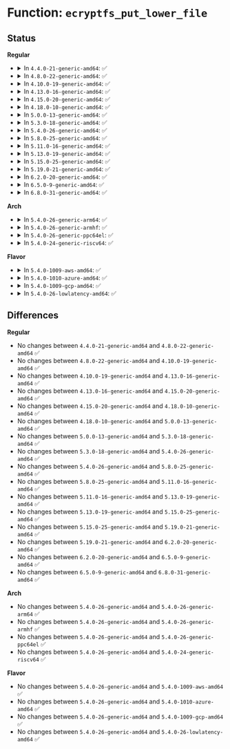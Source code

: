 # Function: <code>ecryptfs_put_lower_file</code>

## Status
<b>Regular</b>
<ul>
<li>
<details>
<summary>In <code>4.4.0-21-generic-amd64</code>: ✅</summary>

```c
void ecryptfs_put_lower_file(struct inode * inode)
```

```json
{
  "name": "ecryptfs_put_lower_file",
  "collision_type": "Unique Global",
  "inline_type": "No",
  "funcs": [
    {
      "addr": 18446744071582005888,
      "name": "ecryptfs_put_lower_file",
      "external": true,
      "loc": "fs/ecryptfs/main.c:157",
      "file": "fs/ecryptfs/main.c",
      "inline": "seen, unknown",
      "caller_inline": [],
      "caller_func": [
        "fs/ecryptfs/file.c:ecryptfs_release",
        "fs/ecryptfs/file.c:ecryptfs_open",
        "fs/ecryptfs/inode.c:ecryptfs_lookup",
        "fs/ecryptfs/inode.c:ecryptfs_setattr"
      ]
    }
  ],
  "symbols": [
    {
      "addr": 18446744071582005888,
      "name": "ecryptfs_put_lower_file",
      "section": ".text",
      "bind": "STB_GLOBAL",
      "size": 86
    }
  ]
}
```
</details>
</li>
<li>
<details>
<summary>In <code>4.8.0-22-generic-amd64</code>: ✅</summary>

```c
void ecryptfs_put_lower_file(struct inode * inode)
```

```json
{
  "name": "ecryptfs_put_lower_file",
  "collision_type": "Unique Global",
  "inline_type": "No",
  "funcs": [
    {
      "addr": 18446744071582218816,
      "name": "ecryptfs_put_lower_file",
      "external": true,
      "loc": "fs/ecryptfs/main.c:156",
      "file": "fs/ecryptfs/main.c",
      "inline": "seen, unknown",
      "caller_inline": [],
      "caller_func": [
        "fs/ecryptfs/file.c:ecryptfs_release",
        "fs/ecryptfs/file.c:ecryptfs_open",
        "fs/ecryptfs/inode.c:ecryptfs_setattr",
        "fs/ecryptfs/inode.c:ecryptfs_lookup"
      ]
    }
  ],
  "symbols": [
    {
      "addr": 18446744071582218816,
      "name": "ecryptfs_put_lower_file",
      "section": ".text",
      "bind": "STB_GLOBAL",
      "size": 86
    }
  ]
}
```
</details>
</li>
<li>
<details>
<summary>In <code>4.10.0-19-generic-amd64</code>: ✅</summary>

```c
void ecryptfs_put_lower_file(struct inode * inode)
```

```json
{
  "name": "ecryptfs_put_lower_file",
  "collision_type": "Unique Global",
  "inline_type": "No",
  "funcs": [
    {
      "addr": 18446744071582308368,
      "name": "ecryptfs_put_lower_file",
      "external": true,
      "loc": "fs/ecryptfs/main.c:156",
      "file": "fs/ecryptfs/main.c",
      "inline": "seen, unknown",
      "caller_inline": [],
      "caller_func": [
        "fs/ecryptfs/file.c:ecryptfs_release",
        "fs/ecryptfs/file.c:ecryptfs_open",
        "fs/ecryptfs/inode.c:ecryptfs_setattr",
        "fs/ecryptfs/inode.c:ecryptfs_lookup"
      ]
    }
  ],
  "symbols": [
    {
      "addr": 18446744071582308368,
      "name": "ecryptfs_put_lower_file",
      "section": ".text",
      "bind": "STB_GLOBAL",
      "size": 86
    }
  ]
}
```
</details>
</li>
<li>
<details>
<summary>In <code>4.13.0-16-generic-amd64</code>: ✅</summary>

```c
void ecryptfs_put_lower_file(struct inode * inode)
```

```json
{
  "name": "ecryptfs_put_lower_file",
  "collision_type": "Unique Global",
  "inline_type": "No",
  "funcs": [
    {
      "addr": 18446744071582393232,
      "name": "ecryptfs_put_lower_file",
      "external": true,
      "loc": "fs/ecryptfs/main.c:156",
      "file": "fs/ecryptfs/main.c",
      "inline": "seen, unknown",
      "caller_inline": [],
      "caller_func": [
        "fs/ecryptfs/file.c:ecryptfs_release",
        "fs/ecryptfs/file.c:ecryptfs_open",
        "fs/ecryptfs/inode.c:ecryptfs_setattr",
        "fs/ecryptfs/inode.c:ecryptfs_lookup"
      ]
    }
  ],
  "symbols": [
    {
      "addr": 18446744071582393232,
      "name": "ecryptfs_put_lower_file",
      "section": ".text",
      "bind": "STB_GLOBAL",
      "size": 86
    }
  ]
}
```
</details>
</li>
<li>
<details>
<summary>In <code>4.15.0-20-generic-amd64</code>: ✅</summary>

```c
void ecryptfs_put_lower_file(struct inode * inode)
```

```json
{
  "name": "ecryptfs_put_lower_file",
  "collision_type": "Unique Global",
  "inline_type": "No",
  "funcs": [
    {
      "addr": 18446744071582543888,
      "name": "ecryptfs_put_lower_file",
      "external": true,
      "loc": "fs/ecryptfs/main.c:156",
      "file": "fs/ecryptfs/main.c",
      "inline": "seen, unknown",
      "caller_inline": [],
      "caller_func": [
        "fs/ecryptfs/file.c:ecryptfs_release",
        "fs/ecryptfs/file.c:ecryptfs_open",
        "fs/ecryptfs/inode.c:ecryptfs_setattr",
        "fs/ecryptfs/inode.c:ecryptfs_lookup"
      ]
    }
  ],
  "symbols": [
    {
      "addr": 18446744071582543888,
      "name": "ecryptfs_put_lower_file",
      "section": ".text",
      "bind": "STB_GLOBAL",
      "size": 86
    }
  ]
}
```
</details>
</li>
<li>
<details>
<summary>In <code>4.18.0-10-generic-amd64</code>: ✅</summary>

```c
void ecryptfs_put_lower_file(struct inode * inode)
```

```json
{
  "name": "ecryptfs_put_lower_file",
  "collision_type": "Unique Global",
  "inline_type": "No",
  "funcs": [
    {
      "addr": 18446744071582735584,
      "name": "ecryptfs_put_lower_file",
      "external": true,
      "loc": "fs/ecryptfs/main.c:156",
      "file": "fs/ecryptfs/main.c",
      "inline": "seen, unknown",
      "caller_inline": [],
      "caller_func": [
        "fs/ecryptfs/file.c:ecryptfs_release",
        "fs/ecryptfs/file.c:ecryptfs_open",
        "fs/ecryptfs/inode.c:ecryptfs_setattr",
        "fs/ecryptfs/inode.c:ecryptfs_lookup"
      ]
    }
  ],
  "symbols": [
    {
      "addr": 18446744071582735584,
      "name": "ecryptfs_put_lower_file",
      "section": ".text",
      "bind": "STB_GLOBAL",
      "size": 91
    }
  ]
}
```
</details>
</li>
<li>
<details>
<summary>In <code>5.0.0-13-generic-amd64</code>: ✅</summary>

```c
void ecryptfs_put_lower_file(struct inode * inode)
```

```json
{
  "name": "ecryptfs_put_lower_file",
  "collision_type": "Unique Global",
  "inline_type": "No",
  "funcs": [
    {
      "addr": 18446744071582839392,
      "name": "ecryptfs_put_lower_file",
      "external": true,
      "loc": "fs/ecryptfs/main.c:156",
      "file": "fs/ecryptfs/main.c",
      "inline": "seen, unknown",
      "caller_inline": [],
      "caller_func": [
        "fs/ecryptfs/file.c:ecryptfs_release",
        "fs/ecryptfs/file.c:ecryptfs_open",
        "fs/ecryptfs/inode.c:ecryptfs_setattr",
        "fs/ecryptfs/inode.c:ecryptfs_lookup"
      ]
    }
  ],
  "symbols": [
    {
      "addr": 18446744071582839392,
      "name": "ecryptfs_put_lower_file",
      "section": ".text",
      "bind": "STB_GLOBAL",
      "size": 91
    }
  ]
}
```
</details>
</li>
<li>
<details>
<summary>In <code>5.3.0-18-generic-amd64</code>: ✅</summary>

```c
void ecryptfs_put_lower_file(struct inode * inode)
```

```json
{
  "name": "ecryptfs_put_lower_file",
  "collision_type": "Unique Global",
  "inline_type": "No",
  "funcs": [
    {
      "addr": 18446744071583014432,
      "name": "ecryptfs_put_lower_file",
      "external": true,
      "loc": "fs/ecryptfs/main.c:142",
      "file": "fs/ecryptfs/main.c",
      "inline": "seen, unknown",
      "caller_inline": [],
      "caller_func": [
        "fs/ecryptfs/file.c:ecryptfs_release",
        "fs/ecryptfs/file.c:ecryptfs_open",
        "fs/ecryptfs/inode.c:ecryptfs_setattr",
        "fs/ecryptfs/inode.c:ecryptfs_lookup"
      ]
    }
  ],
  "symbols": [
    {
      "addr": 18446744071583014432,
      "name": "ecryptfs_put_lower_file",
      "section": ".text",
      "bind": "STB_GLOBAL",
      "size": 91
    }
  ]
}
```
</details>
</li>
<li>
<details>
<summary>In <code>5.4.0-26-generic-amd64</code>: ✅</summary>

```c
void ecryptfs_put_lower_file(struct inode * inode)
```

```json
{
  "name": "ecryptfs_put_lower_file",
  "collision_type": "Unique Global",
  "inline_type": "No",
  "funcs": [
    {
      "addr": 18446744071583120624,
      "name": "ecryptfs_put_lower_file",
      "external": true,
      "loc": "fs/ecryptfs/main.c:142",
      "file": "fs/ecryptfs/main.c",
      "inline": "seen, unknown",
      "caller_inline": [],
      "caller_func": [
        "fs/ecryptfs/file.c:ecryptfs_release",
        "fs/ecryptfs/file.c:ecryptfs_open",
        "fs/ecryptfs/inode.c:ecryptfs_setattr",
        "fs/ecryptfs/inode.c:ecryptfs_lookup"
      ]
    }
  ],
  "symbols": [
    {
      "addr": 18446744071583120624,
      "name": "ecryptfs_put_lower_file",
      "section": ".text",
      "bind": "STB_GLOBAL",
      "size": 91
    }
  ]
}
```
</details>
</li>
<li>
<details>
<summary>In <code>5.8.0-25-generic-amd64</code>: ✅</summary>

```c
void ecryptfs_put_lower_file(struct inode * inode)
```

```json
{
  "name": "ecryptfs_put_lower_file",
  "collision_type": "Unique Global",
  "inline_type": "No",
  "funcs": [
    {
      "addr": 18446744071583440528,
      "name": "ecryptfs_put_lower_file",
      "external": true,
      "loc": "fs/ecryptfs/main.c:142",
      "file": "fs/ecryptfs/main.c",
      "inline": "seen, unknown",
      "caller_inline": [],
      "caller_func": [
        "fs/ecryptfs/file.c:ecryptfs_release",
        "fs/ecryptfs/file.c:ecryptfs_open",
        "fs/ecryptfs/inode.c:ecryptfs_setattr",
        "fs/ecryptfs/inode.c:truncate_upper",
        "fs/ecryptfs/inode.c:truncate_upper",
        "fs/ecryptfs/inode.c:truncate_upper",
        "fs/ecryptfs/inode.c:ecryptfs_lookup_interpose",
        "fs/ecryptfs/inode.c:ecryptfs_initialize_file"
      ]
    }
  ],
  "symbols": [
    {
      "addr": 18446744071583440528,
      "name": "ecryptfs_put_lower_file",
      "section": ".text",
      "bind": "STB_GLOBAL",
      "size": 103
    }
  ]
}
```
</details>
</li>
<li>
<details>
<summary>In <code>5.11.0-16-generic-amd64</code>: ✅</summary>

```c
void ecryptfs_put_lower_file(struct inode * inode)
```

```json
{
  "name": "ecryptfs_put_lower_file",
  "collision_type": "Unique Global",
  "inline_type": "No",
  "funcs": [
    {
      "addr": 18446744071583554048,
      "name": "ecryptfs_put_lower_file",
      "external": true,
      "loc": "fs/ecryptfs/main.c:142",
      "file": "fs/ecryptfs/main.c",
      "inline": "seen, unknown",
      "caller_inline": [],
      "caller_func": [
        "fs/ecryptfs/file.c:ecryptfs_release",
        "fs/ecryptfs/file.c:ecryptfs_open",
        "fs/ecryptfs/inode.c:ecryptfs_setattr",
        "fs/ecryptfs/inode.c:truncate_upper",
        "fs/ecryptfs/inode.c:truncate_upper",
        "fs/ecryptfs/inode.c:truncate_upper",
        "fs/ecryptfs/inode.c:ecryptfs_lookup_interpose",
        "fs/ecryptfs/inode.c:ecryptfs_initialize_file"
      ]
    }
  ],
  "symbols": [
    {
      "addr": 18446744071583554048,
      "name": "ecryptfs_put_lower_file",
      "section": ".text",
      "bind": "STB_GLOBAL",
      "size": 103
    }
  ]
}
```
</details>
</li>
<li>
<details>
<summary>In <code>5.13.0-19-generic-amd64</code>: ✅</summary>

```c
void ecryptfs_put_lower_file(struct inode * inode)
```

```json
{
  "name": "ecryptfs_put_lower_file",
  "collision_type": "Unique Global",
  "inline_type": "No",
  "funcs": [
    {
      "addr": 18446744071583577536,
      "name": "ecryptfs_put_lower_file",
      "external": true,
      "loc": "fs/ecryptfs/main.c:142",
      "file": "fs/ecryptfs/main.c",
      "inline": "seen, unknown",
      "caller_inline": [],
      "caller_func": [
        "fs/ecryptfs/file.c:ecryptfs_release",
        "fs/ecryptfs/file.c:ecryptfs_open",
        "fs/ecryptfs/inode.c:ecryptfs_setattr",
        "fs/ecryptfs/inode.c:truncate_upper",
        "fs/ecryptfs/inode.c:truncate_upper",
        "fs/ecryptfs/inode.c:truncate_upper",
        "fs/ecryptfs/inode.c:ecryptfs_lookup",
        "fs/ecryptfs/inode.c:ecryptfs_initialize_file"
      ]
    }
  ],
  "symbols": [
    {
      "addr": 18446744071583577536,
      "name": "ecryptfs_put_lower_file",
      "section": ".text",
      "bind": "STB_GLOBAL",
      "size": 103
    }
  ]
}
```
</details>
</li>
<li>
<details>
<summary>In <code>5.15.0-25-generic-amd64</code>: ✅</summary>

```c
void ecryptfs_put_lower_file(struct inode * inode)
```

```json
{
  "name": "ecryptfs_put_lower_file",
  "collision_type": "Unique Global",
  "inline_type": "No",
  "funcs": [
    {
      "addr": 18446744071583935808,
      "name": "ecryptfs_put_lower_file",
      "external": true,
      "loc": "fs/ecryptfs/main.c:142",
      "file": "fs/ecryptfs/main.c",
      "inline": "seen, unknown",
      "caller_inline": [],
      "caller_func": [
        "fs/ecryptfs/file.c:ecryptfs_release",
        "fs/ecryptfs/file.c:ecryptfs_open",
        "fs/ecryptfs/inode.c:ecryptfs_setattr",
        "fs/ecryptfs/inode.c:truncate_upper",
        "fs/ecryptfs/inode.c:truncate_upper",
        "fs/ecryptfs/inode.c:truncate_upper",
        "fs/ecryptfs/inode.c:ecryptfs_lookup",
        "fs/ecryptfs/inode.c:ecryptfs_initialize_file"
      ]
    }
  ],
  "symbols": [
    {
      "addr": 18446744071583935808,
      "name": "ecryptfs_put_lower_file",
      "section": ".text",
      "bind": "STB_GLOBAL",
      "size": 103
    }
  ]
}
```
</details>
</li>
<li>
<details>
<summary>In <code>5.19.0-21-generic-amd64</code>: ✅</summary>

```c
void ecryptfs_put_lower_file(struct inode * inode)
```

```json
{
  "name": "ecryptfs_put_lower_file",
  "collision_type": "Unique Global",
  "inline_type": "No",
  "funcs": [
    {
      "addr": 18446744071584515776,
      "name": "ecryptfs_put_lower_file",
      "external": true,
      "loc": "fs/ecryptfs/main.c:142",
      "file": "fs/ecryptfs/main.c",
      "inline": "seen, unknown",
      "caller_inline": [],
      "caller_func": [
        "fs/ecryptfs/file.c:ecryptfs_release",
        "fs/ecryptfs/file.c:ecryptfs_open",
        "fs/ecryptfs/inode.c:ecryptfs_setattr",
        "fs/ecryptfs/inode.c:truncate_upper",
        "fs/ecryptfs/inode.c:truncate_upper",
        "fs/ecryptfs/inode.c:ecryptfs_lookup",
        "fs/ecryptfs/inode.c:ecryptfs_initialize_file"
      ]
    }
  ],
  "symbols": [
    {
      "addr": 18446744071584515776,
      "name": "ecryptfs_put_lower_file",
      "section": ".text",
      "bind": "STB_GLOBAL",
      "size": 127
    }
  ]
}
```
</details>
</li>
<li>
<details>
<summary>In <code>6.2.0-20-generic-amd64</code>: ✅</summary>

```c
void ecryptfs_put_lower_file(struct inode * inode)
```

```json
{
  "name": "ecryptfs_put_lower_file",
  "collision_type": "Unique Global",
  "inline_type": "No",
  "funcs": [
    {
      "addr": 18446744071585185760,
      "name": "ecryptfs_put_lower_file",
      "external": true,
      "loc": "fs/ecryptfs/main.c:142",
      "file": "fs/ecryptfs/main.c",
      "inline": "seen, unknown",
      "caller_inline": [],
      "caller_func": [
        "fs/ecryptfs/file.c:ecryptfs_release",
        "fs/ecryptfs/file.c:ecryptfs_open",
        "fs/ecryptfs/inode.c:ecryptfs_setattr",
        "fs/ecryptfs/inode.c:truncate_upper",
        "fs/ecryptfs/inode.c:ecryptfs_lookup",
        "fs/ecryptfs/inode.c:ecryptfs_initialize_file"
      ]
    }
  ],
  "symbols": [
    {
      "addr": 18446744071585185760,
      "name": "ecryptfs_put_lower_file",
      "section": ".text",
      "bind": "STB_GLOBAL",
      "size": 127
    }
  ]
}
```
</details>
</li>
<li>
<details>
<summary>In <code>6.5.0-9-generic-amd64</code>: ✅</summary>

```c
void ecryptfs_put_lower_file(struct inode * inode)
```

```json
{
  "name": "ecryptfs_put_lower_file",
  "collision_type": "Unique Global",
  "inline_type": "No",
  "funcs": [
    {
      "addr": 18446744071585414864,
      "name": "ecryptfs_put_lower_file",
      "external": true,
      "loc": "fs/ecryptfs/main.c:142",
      "file": "fs/ecryptfs/main.c",
      "inline": "seen, unknown",
      "caller_inline": [],
      "caller_func": [
        "fs/ecryptfs/file.c:ecryptfs_release",
        "fs/ecryptfs/file.c:ecryptfs_open",
        "fs/ecryptfs/inode.c:ecryptfs_setattr",
        "fs/ecryptfs/inode.c:truncate_upper",
        "fs/ecryptfs/inode.c:ecryptfs_lookup",
        "fs/ecryptfs/inode.c:ecryptfs_initialize_file"
      ]
    }
  ],
  "symbols": [
    {
      "addr": 18446744071585414864,
      "name": "ecryptfs_put_lower_file",
      "section": ".text",
      "bind": "STB_GLOBAL",
      "size": 127
    }
  ]
}
```
</details>
</li>
<li>
<details>
<summary>In <code>6.8.0-31-generic-amd64</code>: ✅</summary>

```c
void ecryptfs_put_lower_file(struct inode * inode)
```

```json
{
  "name": "ecryptfs_put_lower_file",
  "collision_type": "Unique Global",
  "inline_type": "No",
  "funcs": [
    {
      "addr": 18446744071585649760,
      "name": "ecryptfs_put_lower_file",
      "external": true,
      "loc": "fs/ecryptfs/main.c:142",
      "file": "fs/ecryptfs/main.c",
      "inline": "seen, unknown",
      "caller_inline": [],
      "caller_func": [
        "fs/ecryptfs/file.c:ecryptfs_release",
        "fs/ecryptfs/file.c:ecryptfs_open",
        "fs/ecryptfs/inode.c:ecryptfs_setattr",
        "fs/ecryptfs/inode.c:truncate_upper",
        "fs/ecryptfs/inode.c:ecryptfs_lookup",
        "fs/ecryptfs/inode.c:ecryptfs_initialize_file"
      ]
    }
  ],
  "symbols": [
    {
      "addr": 18446744071585649760,
      "name": "ecryptfs_put_lower_file",
      "section": ".text",
      "bind": "STB_GLOBAL",
      "size": 127
    }
  ]
}
```
</details>
</li>
</ul>
<b>Arch</b>
<ul>
<li>
<details>
<summary>In <code>5.4.0-26-generic-arm64</code>: ✅</summary>

```c
void ecryptfs_put_lower_file(struct inode * inode)
```

```json
{
  "name": "ecryptfs_put_lower_file",
  "collision_type": "Unique Global",
  "inline_type": "No",
  "funcs": [
    {
      "addr": 18446603336494830104,
      "name": "ecryptfs_put_lower_file",
      "external": true,
      "loc": "fs/ecryptfs/main.c:142",
      "file": "fs/ecryptfs/main.c",
      "inline": "seen, unknown",
      "caller_inline": [],
      "caller_func": [
        "fs/ecryptfs/file.c:ecryptfs_release",
        "fs/ecryptfs/file.c:ecryptfs_open",
        "fs/ecryptfs/inode.c:ecryptfs_setattr",
        "fs/ecryptfs/inode.c:ecryptfs_lookup"
      ]
    }
  ],
  "symbols": [
    {
      "addr": 18446603336494830104,
      "name": "ecryptfs_put_lower_file",
      "section": ".text",
      "bind": "STB_GLOBAL",
      "size": 96
    }
  ]
}
```
</details>
</li>
<li>
<details>
<summary>In <code>5.4.0-26-generic-armhf</code>: ✅</summary>

```c
void ecryptfs_put_lower_file(struct inode * inode)
```

```json
{
  "name": "ecryptfs_put_lower_file",
  "collision_type": "Unique Global",
  "inline_type": "No",
  "funcs": [
    {
      "addr": 3228248844,
      "name": "ecryptfs_put_lower_file",
      "external": true,
      "loc": "fs/ecryptfs/main.c:142",
      "file": "fs/ecryptfs/main.c",
      "inline": "seen, unknown",
      "caller_inline": [],
      "caller_func": [
        "fs/ecryptfs/file.c:ecryptfs_release",
        "fs/ecryptfs/file.c:ecryptfs_open",
        "fs/ecryptfs/inode.c:ecryptfs_setattr",
        "fs/ecryptfs/inode.c:truncate_upper",
        "fs/ecryptfs/inode.c:truncate_upper",
        "fs/ecryptfs/inode.c:truncate_upper",
        "fs/ecryptfs/inode.c:ecryptfs_lookup"
      ]
    }
  ],
  "symbols": [
    {
      "addr": 3228248844,
      "name": "ecryptfs_put_lower_file",
      "section": ".text",
      "bind": "STB_GLOBAL",
      "size": 84
    }
  ]
}
```
</details>
</li>
<li>
<details>
<summary>In <code>5.4.0-26-generic-ppc64el</code>: ✅</summary>

```c
void ecryptfs_put_lower_file(struct inode * inode)
```

```json
{
  "name": "ecryptfs_put_lower_file",
  "collision_type": "Unique Global",
  "inline_type": "No",
  "funcs": [
    {
      "addr": 13835058055288675248,
      "name": "ecryptfs_put_lower_file",
      "external": true,
      "loc": "fs/ecryptfs/main.c:142",
      "file": "fs/ecryptfs/main.c",
      "inline": "seen, unknown",
      "caller_inline": [],
      "caller_func": [
        "fs/ecryptfs/file.c:ecryptfs_release",
        "fs/ecryptfs/file.c:ecryptfs_open",
        "fs/ecryptfs/inode.c:ecryptfs_setattr",
        "fs/ecryptfs/inode.c:ecryptfs_lookup"
      ]
    }
  ],
  "symbols": [
    {
      "addr": 13835058055288675248,
      "name": "ecryptfs_put_lower_file",
      "section": ".text",
      "bind": "STB_GLOBAL",
      "size": 164
    }
  ]
}
```
</details>
</li>
<li>
<details>
<summary>In <code>5.4.0-24-generic-riscv64</code>: ✅</summary>

```c
void ecryptfs_put_lower_file(struct inode * inode)
```

```json
{
  "name": "ecryptfs_put_lower_file",
  "collision_type": "Unique Global",
  "inline_type": "No",
  "funcs": [
    {
      "addr": 18446743936274154064,
      "name": "ecryptfs_put_lower_file",
      "external": true,
      "loc": "fs/ecryptfs/main.c:142",
      "file": "fs/ecryptfs/main.c",
      "inline": "seen, unknown",
      "caller_inline": [],
      "caller_func": [
        "fs/ecryptfs/file.c:ecryptfs_release",
        "fs/ecryptfs/file.c:ecryptfs_open",
        "fs/ecryptfs/inode.c:ecryptfs_setattr",
        "fs/ecryptfs/inode.c:ecryptfs_lookup"
      ]
    }
  ],
  "symbols": [
    {
      "addr": 18446743936274154064,
      "name": "ecryptfs_put_lower_file",
      "section": ".text",
      "bind": "STB_GLOBAL",
      "size": 104
    }
  ]
}
```
</details>
</li>
</ul>
<b>Flavor</b>
<ul>
<li>
<details>
<summary>In <code>5.4.0-1009-aws-amd64</code>: ✅</summary>

```c
void ecryptfs_put_lower_file(struct inode * inode)
```

```json
{
  "name": "ecryptfs_put_lower_file",
  "collision_type": "Unique Global",
  "inline_type": "No",
  "funcs": [
    {
      "addr": 18446744071583089360,
      "name": "ecryptfs_put_lower_file",
      "external": true,
      "loc": "fs/ecryptfs/main.c:142",
      "file": "fs/ecryptfs/main.c",
      "inline": "seen, unknown",
      "caller_inline": [],
      "caller_func": [
        "fs/ecryptfs/file.c:ecryptfs_release",
        "fs/ecryptfs/file.c:ecryptfs_open",
        "fs/ecryptfs/inode.c:ecryptfs_setattr",
        "fs/ecryptfs/inode.c:ecryptfs_lookup"
      ]
    }
  ],
  "symbols": [
    {
      "addr": 18446744071583089360,
      "name": "ecryptfs_put_lower_file",
      "section": ".text",
      "bind": "STB_GLOBAL",
      "size": 91
    }
  ]
}
```
</details>
</li>
<li>
<details>
<summary>In <code>5.4.0-1010-azure-amd64</code>: ✅</summary>

```c
void ecryptfs_put_lower_file(struct inode * inode)
```

```json
{
  "name": "ecryptfs_put_lower_file",
  "collision_type": "Unique Global",
  "inline_type": "No",
  "funcs": [
    {
      "addr": 18446744071583026512,
      "name": "ecryptfs_put_lower_file",
      "external": true,
      "loc": "fs/ecryptfs/main.c:142",
      "file": "fs/ecryptfs/main.c",
      "inline": "seen, unknown",
      "caller_inline": [],
      "caller_func": [
        "fs/ecryptfs/file.c:ecryptfs_release",
        "fs/ecryptfs/file.c:ecryptfs_open",
        "fs/ecryptfs/inode.c:ecryptfs_setattr",
        "fs/ecryptfs/inode.c:ecryptfs_lookup"
      ]
    }
  ],
  "symbols": [
    {
      "addr": 18446744071583026512,
      "name": "ecryptfs_put_lower_file",
      "section": ".text",
      "bind": "STB_GLOBAL",
      "size": 91
    }
  ]
}
```
</details>
</li>
<li>
<details>
<summary>In <code>5.4.0-1009-gcp-amd64</code>: ✅</summary>

```c
void ecryptfs_put_lower_file(struct inode * inode)
```

```json
{
  "name": "ecryptfs_put_lower_file",
  "collision_type": "Unique Global",
  "inline_type": "No",
  "funcs": [
    {
      "addr": 18446744071583077968,
      "name": "ecryptfs_put_lower_file",
      "external": true,
      "loc": "fs/ecryptfs/main.c:142",
      "file": "fs/ecryptfs/main.c",
      "inline": "seen, unknown",
      "caller_inline": [],
      "caller_func": [
        "fs/ecryptfs/file.c:ecryptfs_release",
        "fs/ecryptfs/file.c:ecryptfs_open",
        "fs/ecryptfs/inode.c:ecryptfs_setattr",
        "fs/ecryptfs/inode.c:ecryptfs_lookup"
      ]
    }
  ],
  "symbols": [
    {
      "addr": 18446744071583077968,
      "name": "ecryptfs_put_lower_file",
      "section": ".text",
      "bind": "STB_GLOBAL",
      "size": 91
    }
  ]
}
```
</details>
</li>
<li>
<details>
<summary>In <code>5.4.0-26-lowlatency-amd64</code>: ✅</summary>

```c
void ecryptfs_put_lower_file(struct inode * inode)
```

```json
{
  "name": "ecryptfs_put_lower_file",
  "collision_type": "Unique Global",
  "inline_type": "No",
  "funcs": [
    {
      "addr": 18446744071583167248,
      "name": "ecryptfs_put_lower_file",
      "external": true,
      "loc": "fs/ecryptfs/main.c:142",
      "file": "fs/ecryptfs/main.c",
      "inline": "seen, unknown",
      "caller_inline": [],
      "caller_func": [
        "fs/ecryptfs/file.c:ecryptfs_release",
        "fs/ecryptfs/file.c:ecryptfs_open",
        "fs/ecryptfs/inode.c:ecryptfs_setattr",
        "fs/ecryptfs/inode.c:ecryptfs_lookup"
      ]
    }
  ],
  "symbols": [
    {
      "addr": 18446744071583167248,
      "name": "ecryptfs_put_lower_file",
      "section": ".text",
      "bind": "STB_GLOBAL",
      "size": 91
    }
  ]
}
```
</details>
</li>
</ul>

## Differences
<b>Regular</b>
<ul>
<li>
No changes between <code>4.4.0-21-generic-amd64</code> and <code>4.8.0-22-generic-amd64</code> ✅
</li>
<li>
No changes between <code>4.8.0-22-generic-amd64</code> and <code>4.10.0-19-generic-amd64</code> ✅
</li>
<li>
No changes between <code>4.10.0-19-generic-amd64</code> and <code>4.13.0-16-generic-amd64</code> ✅
</li>
<li>
No changes between <code>4.13.0-16-generic-amd64</code> and <code>4.15.0-20-generic-amd64</code> ✅
</li>
<li>
No changes between <code>4.15.0-20-generic-amd64</code> and <code>4.18.0-10-generic-amd64</code> ✅
</li>
<li>
No changes between <code>4.18.0-10-generic-amd64</code> and <code>5.0.0-13-generic-amd64</code> ✅
</li>
<li>
No changes between <code>5.0.0-13-generic-amd64</code> and <code>5.3.0-18-generic-amd64</code> ✅
</li>
<li>
No changes between <code>5.3.0-18-generic-amd64</code> and <code>5.4.0-26-generic-amd64</code> ✅
</li>
<li>
No changes between <code>5.4.0-26-generic-amd64</code> and <code>5.8.0-25-generic-amd64</code> ✅
</li>
<li>
No changes between <code>5.8.0-25-generic-amd64</code> and <code>5.11.0-16-generic-amd64</code> ✅
</li>
<li>
No changes between <code>5.11.0-16-generic-amd64</code> and <code>5.13.0-19-generic-amd64</code> ✅
</li>
<li>
No changes between <code>5.13.0-19-generic-amd64</code> and <code>5.15.0-25-generic-amd64</code> ✅
</li>
<li>
No changes between <code>5.15.0-25-generic-amd64</code> and <code>5.19.0-21-generic-amd64</code> ✅
</li>
<li>
No changes between <code>5.19.0-21-generic-amd64</code> and <code>6.2.0-20-generic-amd64</code> ✅
</li>
<li>
No changes between <code>6.2.0-20-generic-amd64</code> and <code>6.5.0-9-generic-amd64</code> ✅
</li>
<li>
No changes between <code>6.5.0-9-generic-amd64</code> and <code>6.8.0-31-generic-amd64</code> ✅
</li>
</ul>
<b>Arch</b>
<ul>
<li>
No changes between <code>5.4.0-26-generic-amd64</code> and <code>5.4.0-26-generic-arm64</code> ✅
</li>
<li>
No changes between <code>5.4.0-26-generic-amd64</code> and <code>5.4.0-26-generic-armhf</code> ✅
</li>
<li>
No changes between <code>5.4.0-26-generic-amd64</code> and <code>5.4.0-26-generic-ppc64el</code> ✅
</li>
<li>
No changes between <code>5.4.0-26-generic-amd64</code> and <code>5.4.0-24-generic-riscv64</code> ✅
</li>
</ul>
<b>Flavor</b>
<ul>
<li>
No changes between <code>5.4.0-26-generic-amd64</code> and <code>5.4.0-1009-aws-amd64</code> ✅
</li>
<li>
No changes between <code>5.4.0-26-generic-amd64</code> and <code>5.4.0-1010-azure-amd64</code> ✅
</li>
<li>
No changes between <code>5.4.0-26-generic-amd64</code> and <code>5.4.0-1009-gcp-amd64</code> ✅
</li>
<li>
No changes between <code>5.4.0-26-generic-amd64</code> and <code>5.4.0-26-lowlatency-amd64</code> ✅
</li>
</ul>
